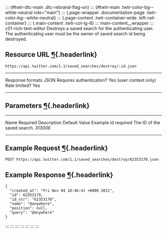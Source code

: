 ::: {#twtr-dtc-main .dtc-rebrand-flag-on}
::: {#twtr-main .twtr-color-bg--white-neutral role="main"}
::: {.page-wrapper .documentation-page .twtr-color-bg--white-neutral}
::: {.page-content .twtr-container-wide .left-rail-container}
::: {.main-content .twtr-col-lg-6}
::: main-content__wrapper
::: c01-rich-text-editor
Destroys a saved search for the authenticating user. The authenticating
user must be the owner of saved search id being destroyed.

## Resource URL [¶](#resource-url){.headerlink}

` https://api.twitter.com/1.1/saved_searches/destroy/:id.json `

  -------------------------- -------------------------
  Response formats           JSON
  Requires authentication?   Yes (user context only)
  Rate limited?              Yes
  -------------------------- -------------------------

## Parameters [¶](#parameters){.headerlink}

  ------ ---------- ----------------------------- --------------- ----------
  Name   Required   Description                   Default Value   Example
  id     required   The ID of the saved search.                   *313006*
  ------ ---------- ----------------------------- --------------- ----------

## Example Request [¶](#example-request){.headerlink}

` POST https://api.twitter.com/1.1/saved_searches/destroy/62353170.json `

## Example Response [¶](#example-response){.headerlink}

    {
      "created_at": "Fri Nov 04 18:46:41 +0000 2011", 
      "id": 62353170, 
      "id_str": "62353170", 
      "name": "@anywhere", 
      "position": null, 
      "query": "@anywhere"
    }
:::
:::
:::
:::
:::
:::
:::
